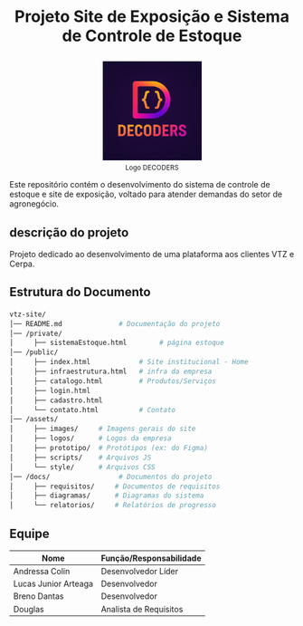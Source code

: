 # <p align="center"> Projeto Site de Exposição e Sistema de Controle de Estoque </p>
<p align="center">
  <img src="assets/logos/Logo DECODERS.jpeg" height="175px" />
  <br/>
  <small>Logo DECODERS</small>
</p>

Este repositório contém o desenvolvimento do sistema de controle de estoque e site de exposição, voltado para atender demandas do setor de agronegócio.

## descrição do projeto
Projeto dedicado ao desenvolvimento de uma plataforma aos clientes VTZ e Cerpa.
## Estrutura do Documento
```bash
vtz-site/
│── README.md              # Documentação do projeto
│── /private/       
│     ├── sistemaEstoque.html        # página estoque  
│── /public/
│     ├── index.html            # Site institucional - Home
│     ├── infraestrutura.html   # infra da empresa
│     ├── catalogo.html         # Produtos/Serviços
│     ├── login.html
│     ├── cadastro.html
│     └── contato.html          # Contato
│── /assets/
│     ├── images/     # Imagens gerais do site
│     ├── logos/      # Logos da empresa
│     ├── prototipo/  # Protótipos (ex: do Figma)
│     ├── scripts/    # Arquivos JS
│     └── style/      # Arquivos CSS
│── /docs/                 # Documentos do projeto
│     ├── requisitos/     # Documentos de requisitos
│     ├── diagramas/      # Diagramas do sistema
│     └── relatorios/     # Relatórios de progresso
```

## Equipe
| Nome                | Função/Responsabilidade     |
|---------------------|-----------------------------|
| Andressa Colin      | Desenvolvedor Líder         |
| Lucas Junior Arteaga| Desenvolvedor               |
| Breno Dantas        | Desenvolvedor               |
| Douglas             | Analista de Requisitos      |
